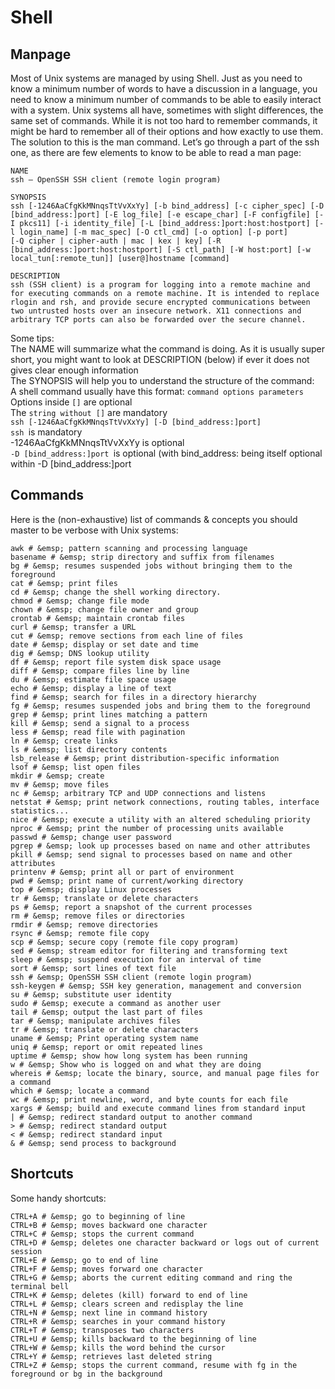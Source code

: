 # Shell
## Manpage
Most of Unix systems are managed by using Shell. Just as you need to know a minimum number of words to have a discussion in a language, you need to know a minimum number of commands to be able to easily interact with a system. Unix systems all have, sometimes with slight differences, the same set of commands. While it is not too hard to remember commands, it might be hard to remember all of their options and how exactly to use them. The solution to this is the man command. Let’s go through a part of the ssh one, as there are few elements to know to be able to read a man page:  
```
NAME
ssh — OpenSSH SSH client (remote login program)

SYNOPSIS
ssh [-1246AaCfgKkMNnqsTtVvXxYy] [-b bind_address] [-c cipher_spec] [-D [bind_address:]port] [-E log_file] [-e escape_char] [-F configfile] [-I pkcs11] [-i identity_file] [-L [bind_address:]port:host:hostport] [-l login_name] [-m mac_spec] [-O ctl_cmd] [-o option] [-p port]
[-Q cipher | cipher-auth | mac | kex | key] [-R [bind_address:]port:host:hostport] [-S ctl_path] [-W host:port] [-w local_tun[:remote_tun]] [user@]hostname [command]

DESCRIPTION
ssh (SSH client) is a program for logging into a remote machine and for executing commands on a remote machine. It is intended to replace rlogin and rsh, and provide secure encrypted communications between two untrusted hosts over an insecure network. X11 connections and arbitrary TCP ports can also be forwarded over the secure channel.
```
Some tips:  
The NAME will summarize what the command is doing. As it is usually super short, you might want to look at DESCRIPTION (below) if ever it does not gives clear enough information  
The SYNOPSIS will help you to understand the structure of the command:  
A shell command usually have this format: `command options parameters`  
Options inside `[]` are optional  
The `string without []` are mandatory  
`ssh [-1246AaCfgKkMNnqsTtVvXxYy] [-D [bind_address:]port]`  
`ssh `is mandatory  
-1246AaCfgKkMNnqsTtVvXxYy is optional  
`-D [bind_address:]port `is optional (with bind_address: being itself optional within -D [bind_address:]port  

<!-- Type nbsp to add a single space.
Type ensp to add 2 spaces.
Type emsp to add 4 spaces. -->

## Commands
Here is the (non-exhaustive) list of commands & concepts you should master to be verbose with Unix systems:  
```
awk # &emsp; pattern scanning and processing language
basename # &emsp; strip directory and suffix from filenames
bg # &emsp; resumes suspended jobs without bringing them to the foreground
cat # &emsp; print files
cd # &emsp; change the shell working directory.
chmod # &emsp; change file mode
chown # &emsp; change file owner and group
crontab # &emsp; maintain crontab files
curl # &emsp; transfer a URL
cut # &emsp; remove sections from each line of files
date # &emsp; display or set date and time
dig # &emsp; DNS lookup utility
df # &emsp; report file system disk space usage
diff # &emsp; compare files line by line
du # &emsp; estimate file space usage
echo # &emsp; display a line of text
find # &emsp; search for files in a directory hierarchy
fg # &emsp; resumes suspended jobs and bring them to the foreground
grep # &emsp; print lines matching a pattern
kill # &emsp; send a signal to a process
less # &emsp; read file with pagination
ln # &emsp; create links
ls # &emsp; list directory contents
lsb_release # &emsp; print distribution-specific information
lsof # &emsp; list open files
mkdir # &emsp; create
mv # &emsp; move files
nc # &emsp; arbitrary TCP and UDP connections and listens
netstat # &emsp; print network connections, routing tables, interface statistics...
nice # &emsp; execute a utility with an altered scheduling priority
nproc # &emsp; print the number of processing units available
passwd # &emsp; change user password
pgrep # &emsp; look up processes based on name and other attributes
pkill # &emsp; send signal to processes based on name and other attributes
printenv # &emsp; print all or part of environment
pwd # &emsp; print name of current/working directory
top # &emsp; display Linux processes
tr # &emsp; translate or delete characters
ps # &emsp; report a snapshot of the current processes
rm # &emsp; remove files or directories
rmdir # &emsp; remove directories
rsync # &emsp; remote file copy
scp # &emsp; secure copy (remote file copy program)
sed # &emsp; stream editor for filtering and transforming text
sleep # &emsp; suspend execution for an interval of time
sort # &emsp; sort lines of text file
ssh # &emsp; OpenSSH SSH client (remote login program)
ssh-keygen # &emsp; SSH key generation, management and conversion
su # &emsp; substitute user identity
sudo # &emsp; execute a command as another user
tail # &emsp; output the last part of files
tar # &emsp; manipulate archives files
tr # &emsp; translate or delete characters
uname # &emsp; Print operating system name
uniq # &emsp; report or omit repeated lines
uptime # &emsp; show how long system has been running
w # &emsp; Show who is logged on and what they are doing
whereis # &emsp; locate the binary, source, and manual page files for a command
which # &emsp; locate a command
wc # &emsp; print newline, word, and byte counts for each file
xargs # &emsp; build and execute command lines from standard input
| # &emsp; redirect standard output to another command
> # &emsp; redirect standard output
< # &emsp; redirect standard input
& # &emsp; send process to background
```

## Shortcuts
Some handy shortcuts:
```
CTRL+A # &emsp; go to beginning of line
CTRL+B # &emsp; moves backward one character
CTRL+C # &emsp; stops the current command
CTRL+D # &emsp; deletes one character backward or logs out of current session
CTRL+E # &emsp; go to end of line
CTRL+F # &emsp; moves forward one character
CTRL+G # &emsp; aborts the current editing command and ring the terminal bell
CTRL+K # &emsp; deletes (kill) forward to end of line
CTRL+L # &emsp; clears screen and redisplay the line
CTRL+N # &emsp; next line in command history
CTRL+R # &emsp; searches in your command history
CTRL+T # &emsp; transposes two characters
CTRL+U # &emsp; kills backward to the beginning of line
CTRL+W # &emsp; kills the word behind the cursor
CTRL+Y # &emsp; retrieves last deleted string
CTRL+Z # &emsp; stops the current command, resume with fg in the foreground or bg in the background
```